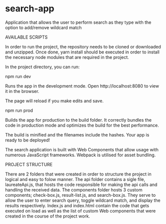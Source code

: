 # search-app
Application that allows the user to perform search as they type with the option to add/remove wildcard match

AVAILABLE SCRIPTS

In order to run the project, the repository needs to be cloned or downloaded and unzipped. Once done, yarn install should be executed in order to install the necessary node modules that are required in the project.

In the project directory, you can run:

npm run dev

Runs the app in the development mode.
Open http://localhost:8080 to view it in the browser.

The page will reload if you make edits and save.

npm run prod

Builds the app for production to the build folder.
It correctly bundles the code in production mode and optimizes the build for the best performance.

The build is minified and the filenames include the hashes.
Your app is ready to be deployed!

The search application is built with Web Components that allow usage with numerous JavaScript frameworks. 
Webpack is utilised for asset bundling. 

PROJECT STRUCTURE

There are 2 folders that were created in order to structure the project in logical and easy to folow manner. 
The api folder contains a sigle file, laureateApi.js, that hosts the code responsible for making the api calls and handling the received data.
The components folder hosts 3 custom components; check-box.js, result-list.js, and search-box.js. They serve to allow the user to enter search query, 
toggle wildcard match, and display the results respectively. Index.js and index.html contain the code that gets executed on load as well as the list of 
custom Web components that were created in the course of the project work.
